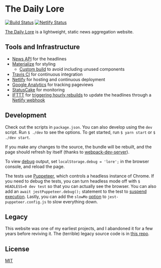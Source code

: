 # The Daily Lore

[![Build Status](https://travis-ci.org/dguo/dailylore.svg?branch=master)](https://travis-ci.org/dguo/dailylore) [![Netlify Status](https://api.netlify.com/api/v1/badges/f2e1efb6-58fe-48f0-8493-1f9de6430362/deploy-status)](https://app.netlify.com/sites/the-daily-lore/deploys)

[The Daily Lore](https://www.dailylore.com/) is a lightweight, static news
aggregation website.

## Tools and Infrastructure

* [News API](https://newsapi.org) for the headlines
* [Materialize](http://materializecss.com) for styling
    * [Custom build](https://github.com/dguo/dailylore/blob/master/styles.scss)
      to avoid including unused components
* [Travis CI](https://travis-ci.org/) for continuous integration
* [Netlify](https://www.netlify.com/) for hosting and continuous deployment
* [Google Analytics](https://www.google.com/analytics/) for tracking pageviews
* [StatusCake](https://www.statuscake.com/) for monitoring
* [IFTTT](https://ifttt.com/) for [triggering hourly rebuilds](https://ifttt.com/date_and_time) to update the headlines through a [Netlify webhook](https://www.netlify.com/docs/webhooks/)

## Development

Check out the scripts in `package.json`. You can also develop using the `dev`
script. Run `$ ./dev` to see the options. To get started, run `$ yarn start` or
`$ ./dev start`.

If you make any changes to the source, the bundle will be rebuilt, and the page
should refresh by itself (thanks to
[webpack-dev-server](https://webpack.github.io/docs/webpack-dev-server.html)).

To view [debug](https://github.com/visionmedia/debug#browser-support) output,
set `localStorage.debug = 'lore';` in the browser console, and reload the page.

The tests use [Puppeteer](https://github.com/GoogleChrome/puppeteer), which
controls a headless instance of Chrome. If you need to debug the tests, you can
turn headless mode off with `$ HEADLESS=0 dev test` so that you can actually
see the browser. You can also add an `await jestPuppeteer.debug();` statement
to the test to [suspend
execution](https://github.com/smooth-code/jest-puppeteer#put-in-debug-mode).
Lastly, you can add the `slowMo`
[option](https://github.com/GoogleChrome/puppeteer#debugging-tips) to
`jest-puppeteer.config.js` to slow everything down.

## Legacy

This website was one of my earliest projects, and I abandoned it for a few
years before reviving it. The (terrible) legacy source code is in [this
repo](https://github.com/dguo/headlines).

## License

[MIT](https://github.com/dguo/dailylore/blob/master/LICENSE)
